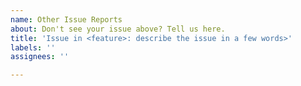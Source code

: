 ```yaml
---
name: Other Issue Reports
about: Don't see your issue above? Tell us here.
title: 'Issue in <feature>: describe the issue in a few words>'
labels: ''
assignees: ''

---
```

